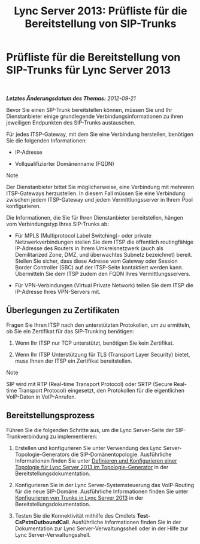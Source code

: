﻿---
title: 'Lync Server 2013: Prüfliste für die Bereitstellung von SIP-Trunks'
TOCTitle: Prüfliste für die Bereitstellung von SIP-Trunks
ms:assetid: 94f4f03e-19d5-4198-92be-e4076dbb959a
ms:mtpsurl: https://technet.microsoft.com/de-de/library/Gg398755(v=OCS.15)
ms:contentKeyID: 49294789
ms.date: 05/19/2016
mtps_version: v=OCS.15
ms.translationtype: HT
---

# Prüfliste für die Bereitstellung von SIP-Trunks für Lync Server 2013

 

_**Letztes Änderungsdatum des Themas:** 2012-09-21_

Bevor Sie einen SIP-Trunk bereitstellen können, müssen Sie und Ihr Dienstanbieter einige grundlegende Verbindungsinformationen zu ihren jeweiligen Endpunkten des SIP-Trunks austauschen.

Für jedes ITSP-Gateway, mit dem Sie eine Verbindung herstellen, benötigen Sie die folgenden Informationen:

  - IP-Adresse

  - Vollqualifizierter Domänenname (FQDN)


> [!NOTE]
> Der Dienstanbieter bittet Sie möglicherweise, eine Verbindung mit mehreren ITSP-Gateways herzustellen. In diesem Fall müssen Sie eine Verbindung zwischen jedem ITSP-Gateway und jedem Vermittlungsserver in Ihrem Pool konfigurieren.



Die Informationen, die Sie für Ihren Dienstanbieter bereitstellen, hängen vom Verbindungstyp Ihres SIP-Trunks ab:

  - Für MPLS (Multiprotocol Label Switching)- oder private Netzwerkverbindungen stellen Sie dem ITSP die öffentlich routingfähige IP-Adresse des Routers in Ihrem Umkreisnetzwerk (auch als Demilitarized Zone, DMZ, und überwachtes Subnetz bezeichnet) bereit. Stellen Sie sicher, dass diese Adresse vom Gateway oder Session Border Controller (SBC) auf der ITSP-Seite kontaktiert werden kann. Übermitteln Sie dem ITSP zudem den FQDN Ihres Vermittlungsservers.

  - Für VPN-Verbindungen (Virtual Private Network) teilen Sie dem ITSP die IP-Adresse Ihres VPN-Servers mit.

## Überlegungen zu Zertifikaten

Fragen Sie Ihren ITSP nach den unterstützten Protokollen, um zu ermitteln, ob Sie ein Zertifikat für das SIP-Trunking benötigen:

1.  Wenn Ihr ITSP nur TCP unterstützt, benötigen Sie kein Zertifikat.

2.  Wenn Ihr ITSP Unterstützung für TLS (Transport Layer Security) bietet, muss Ihnen der ITSP ein Zertifikat bereitstellen.


> [!NOTE]
> SIP wird mit RTP (Real-time Transport Protocol) oder SRTP (Secure Real-time Transport Protocol) eingesetzt, den Protokollen für die eigentlichen VoIP-Daten in VoIP-Anrufen.



## Bereitstellungsprozess

Führen Sie die folgenden Schritte aus, um die Lync Server-Seite der SIP-Trunkverbindung zu implementieren:

1.  Erstellen und konfigurieren Sie unter Verwendung des Lync Server- Topologie-Generators die SIP-Domänentopologie. Ausführliche Informationen finden Sie unter [Definieren und Konfigurieren einer Topologie für Lync Server 2013 im Topologie-Generator](lync-server-2013-define-and-configure-a-topology-in-topology-builder.md) in der Bereitstellungsdokumentation.

2.  Konfigurieren Sie in der Lync Server-Systemsteuerung das VoIP-Routing für die neue SIP-Domäne. Ausführliche Informationen finden Sie unter [Konfigurieren von Trunks in Lync Server 2013](lync-server-2013-configuring-trunks.md) in der Bereitstellungsdokumentation.

3.  Testen Sie die Konnektivität mithilfe des Cmdlets **Test-CsPstnOutboundCall**. Ausführliche Informationen finden Sie in der Dokumentation zur Lync Server-Verwaltungsshell oder in der Hilfe zur Lync Server-Verwaltungsshell.


